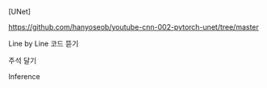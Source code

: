 [UNet]

https://github.com/hanyoseob/youtube-cnn-002-pytorch-unet/tree/master

Line by Line 코드 뜯기

주석 달기

Inference
